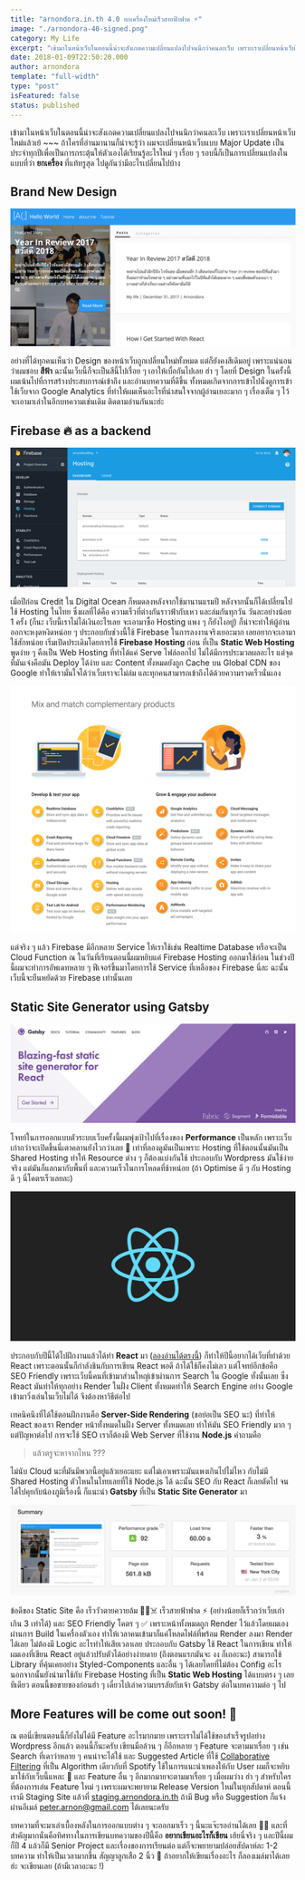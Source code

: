 ```yaml
---
title: "arnondora.in.th 4.0 ยกเครื่องใหม่เร็วสายฟ้าฟาด ⚡️"
image: "./arnondora-40-signed.png"
category: My Life
excerpt: "เข้ามาในหน้าเว็บในตอนนี้น่าจะสังเกตความเปลี่ยนแปลงไปจนนึกว่าคนละเว็บ เพราะเราเปลี่ยนหน้าเว็บใหม่แล้วเย้ ~~ ถ้าใครที่อ่านมานานก็น่าจะรู้ว่า ผมจะเปลี่ยนหน้าเว็บแบบ Major Update เป็นประจำทุกปีเพื่อเป็นการกระตุ้นให้ตัวเองได้เรียนรู้อะไรใหม่ ๆ เรื่อย ๆ..."
date: 2018-01-09T22:50:20.000
author: arnondora
template: "full-width"
type: "post"
isFeatured: false
status: published
---
```


เข้ามาในหน้าเว็บในตอนนี้น่าจะสังเกตความเปลี่ยนแปลงไปจนนึกว่าคนละเว็บ เพราะเราเปลี่ยนหน้าเว็บใหม่แล้วเย้ ~~~ ถ้าใครที่อ่านมานานก็น่าจะรู้ว่า ผมจะเปลี่ยนหน้าเว็บแบบ Major Update เป็นประจำทุกปีเพื่อเป็นการกระตุ้นให้ตัวเองได้เรียนรู้อะไรใหม่ ๆ เรื่อย ๆ รอบนี้ก็เป็นการเปลี่ยนแปลงในแบบที่ว่า **ยกเครื่อง** ที่แท้ทรูสุด ไปดูกันว่ามีอะไรเปลี่ยนไปบ้าง

## Brand New Design
![Homepage](./arnondora-40-1.png)

อย่างที่ได้ทุกคนเห็นว่า Design ของหน้าเว็บถูกเปลี่ยนใหม่ทั้งหมด แต่ก็ยังคงสีเดิมอยู่ เพราะแน่นอนว่าผมชอบ **สีฟ้า** ฉะนั้นเว็บนี้ก็จะเป็นสีนี้ไปเรื่อย ๆ เอาให้เบื่อกันไปเลย​ ฮ่า ๆ โดยที่ Design ในครั้งนี้ผมเน้นไปที่การสร้างประสบการณ์เข้าถึง และอ่านบทความที่ดีขึ้น ทั้งหมดเกิดจากการเข้าไปนั่งดูการเข้าใช้เว็บจาก Google Analytics ที่ทำให้ผมเห็นอะไรที่น่าสนใจจากผู้อ่านเยอะมาก ๆ เรื่องเต็ม ๆ ไว้จะเอามาเล่าในอีกบทความเช่นเดิม ติดตามอ่านกันนะฮ่ะ

## Firebase 🔥 as a backend
![Firebase Hosting Interface](./arnondora-40-2.png)

เมื่อปีก่อน Credit ใน Digital Ocean ก็หมดลงหลังจากใช้มานานแรมปี หลังจากนั้นก็ได้เปลี่ยนไปใช้ Hosting ในไทย ซึ่งผลที่ได้คือ ความเร็วที่ต่างกันราวฟ้ากับเหว และล่มกันทุกวัน วันละอย่างน้อย 1 ครั้ง (ก็นะ เว็บนี้เราไม่ได้เงินอะไรเลย จะเอามาซื้อ Hosting แพง ๆ ก็ยังไงอยู่) ก็น่าจะทำให้ผู้อ่านออกจะหงุดหงิดหน่อย ๆ ประกอบกับช่วงนี้ใช้ Firebase ในการลงงานจริงเยอะมาก เลยอยากจะเอามาใช้สักหน่อย เริ่มเปิดประเดิมโดยการใช้ **Firebase Hosting** ก่อน ที่เป็น **Static Web Hosting** พูดง่าย ๆ คือเป็น Web Hosting ที่ทำได้แค่ Serve ไฟล์ออกไป ไม่ได้มีการประมวลผลอะไร แต่จุดที่มันเจ๋งคือมัน Deploy ได้ง่าย และ Content ทั้งหมดยังถูก Cache บน Global CDN ของ Google ทำให้เรามั่นใจได้ว่าเว็บเราจะไม่ล่ม และทุกคนสามารถเข้าถึงได้ด้วยความรวดเร็วนั่นเอง

![Firebase Features](./arnondora-40-3.png)

แต่จริง ๆ แล้ว Firebase มีอีกหลาย Service ให้เราใช้เช่น Realtime Database หรือจะเป็น Cloud Function ณ ในวันที่เรียนตอนนี้ผมหยิบแค่ Firebase Hosting ออกมาใช้ก่อน ในช่วงปีนี้ผมจะทำการอัพเดทหลาย ๆ ฟีเจอร์ขึ้นมาโดยการใช้ Service ที่เหลือของ Firebase นี่ละ ฉะนั้นเว็บนี้จะยืนหยัดด้วย Firebase เท่านั้นเลย

## Static Site Generator using Gatsby
![Firebase Features](./arnondora-40-4.png)

โจทย์ในการออกแบบตัวระบบเว็บครั้งนี้ผมพุ่งเป้าไปที่เรื่องของ **Performance** เป็นหลัก เพราะเว็บเก่ากว่าจะเปิดขึ้นนี่เตาคลานยังไวกว่าเลย 🐢 เท่าที่ลองดูมันเป็นเพราะ Hosting ที่ใช้ตอนนั้นมันเป็น Shared Hosting ทำให้ Resource ต่าง ๆ ก็ต้องแบ่งกันใช้ ประกอบกับ Wordpress มันใช้ง่ายจริง แต่มันก็แลกมากับพื้นที่ และความเร็วในการโหลดที่ช้าหน่อย (ถ้า Optimise ดี ๆ กับ Hosting ดี ๆ นี่โคตรเร็วเลยละ)

![Firebase Features](./arnondora-40-5.png)

ประกอบกับปีนี้ได้ไปฝึกงานแล้วได้ทำ **React** มา ([ลองอ่านได้ตรงนี้][1]) ก็ทำให้ปีนี้อยากได้เว็บที่ทำด้วย React เพราะตอนนั้นก็กำลังชินกับการเขียน React พอดี ถ้าได้ใช้ก็คงไม่เลว แต่โจทย์อีกข้อคือ SEO Friendly เพราะเว็บนี้คนที่เข้ามาส่วนใหญ่เข้าผ่านการ Search ใน Google ทั้งนั้นเลย ซึ่ง React มันทำให้ทุกอย่าง Render ในฝั่ง Client ทั้งหมดทำให้ Search Engine อย่าง Google เข้ามาวิ่งเล่นในเว็บไม่ได้ จึงต้องหาวิธีต่อไป

เทคนิคนึงที่ได้ใช้ตอนฝึกงานคือ **Server-Side Rendering** (ขอย่อเป็น SEO นะ) ที่ทำให้ React ของเรา Render หน้าทั้งหมดในฝั่ง Server ทั้งหมดเลย ทำให้มัน SEO Friendly มาก ๆ แต่ปัญหาต่อไป การจะใช้ SEO เราก็ต้องมี Web Server ที่ใช้งาน **Node.js** คำถามคือ

> แล้วตรูจะหาจากไหน ???

ไม่นับ Cloud นะที่มันมีพวกนี้อยู่แล้วเยอะแยะ แต่ไม่เอาเพราะมันแพงเกินไปไม่ไหว กับไม่มี Shared Hosting ตัวไหนในไทยเลยที่ใช้ Node.js ได้ ฉะนั้น SEO กับ React ก็เลยตัดไป จนได้ไปคุยกับน้องภูมิเรื่องนี้ ก็แนะนำ **Gatsby** ที่เป็น **Static Site Generator** มา

![Firebase Features](./arnondora-40-6.png)

ข้อดีของ Static Site คือ เร็ววัวตายควายล้ม 🐄🐃☠️ เร็วสายฟ้าฟาด ⚡️ (อย่างน้อยก็เร็วกว่าเว็บเก่าเกิน 3 เท่าได้) และ SEO Friendly โคตร ๆ ✅ เพราะหน้าทั้งหมดถูก Render ไว้แล้วโดยผมเองผ่านการ Build ในเครื่องตัวเอง ทำให้เวลาคนเข้ามาก็แค่โหลดไฟล์ที่พร้อม Render ลงมา Render ได้เลย ไม่ต้องมี Logic อะไรทำให้เสียเวลาเลย ประกอบกับ Gatsby ใช้ React ในการเขียน ทำให้ผมเองที่เขียน React อยู่แล้วปรับตัวได้อย่างง่ายดาย (ถึงตอนแรกมันจะ งง ก็เถอะนะ) สามารถใช้ Library ที่คุ้นเคยอย่าง Styled-Components และอื่น ๆ ได้เลยโดยที่ไม่ต้อง Config อะไร นอกจากนั้นยังนำมาใช้กับ Firebase Hosting ที่เป็น **Static Web Hosting** ได้แบบตรง ๆ เลยทีเดียว ตอนนี้ขอขายของก่อนฮ่า ๆ เดี๋ยวไปเล่าความบรรลัยกับเจ้า Gatsby ต่อในบทความต่อ ๆ ไป

## More Features will be come out soon! 🧐
ณ ตอนี่เขียนตอนนี้ก็ยังไม่ได้มี Feature อะไรมากมาย เพราะเราไม่ได้ใช้ของสำเร็จรูปอย่าง Wordpress อีกแล้ว ตอนนี้ก็นะครับ เขียนมือล้วน ๆ ก็อีกหลาย ๆ Feature จะตามมาเรื่อย ๆ เช่น Search ที่เดาว่าหลาย ๆ คนน่าจะได้ใช้ และ Suggested Article ที่ใช้ [Collaborative Filtering][2] ที่เป็น Algorithm เดียวกับที่ Spotify ใช้ในการแนะนำเพลงให้กับ User ผมก็จะหยิบมาใช้กับเว็บนี้แหละ 🤫 และ Feature อื่น ๆ อีกมากมายจะตามมาเรื่อย ๆ เมื่อผมว่าง ฮ่า ๆ สำหรับใครที่ต้องการเล่น Feature ใหม่ ๆ เพราะผมจะพยายาม Release Version ใหม่ในทุกสัปดาห์ ตอนนี้เรามี Staging Site แล้วที่ [staging.arnondora.in.th][3] ถ้ามี Bug หรือ Suggestion ก็แจ้งผ่านอีเมล์ [peter.arnon@gmail.com][4] ได้เลยนะครับ

บทความที่จะมาเล่าเบื้องหลังในการออกแบบต่าง ๆ จะออกมาเร็ว ๆ นี้นะแจ๊ะรออ่านได้เลย 🙏🏻 และที่สำคัญมากนั่นคือทิศทางในการเขียนบทความของปีนี้คือ **อยากเขียนอะไรก็เขียน** เฮ้ยนี่จริง ๆ และปีนี้ผมก็ปี 4 แล้วก็มี Senior Project และเรื่องของการเรียนต่อ แต่ก็จะพยายามปล่อยสัปดาห์ละ 1-2 บทความ ทำให้เป็นเวลามากขึ้น สัญญาลูกเสือ 2 นิ้ว 🤞 ถ้าอยากให้เขียนเรื่องอะไร ก็ลองเมล์มาได้เลยฮ่ะ จะเขียนเลย (ถ้ามีเวลาอะนะ !)

[1]: https://www.arnondora.in.th/likeme-internship
[2]: https://en.wikipedia.org/wiki/Collaborative_filtering
[3]: https://staging.arnondora.in.th/
[4]: mailto:peter.arnon@gmail.com

